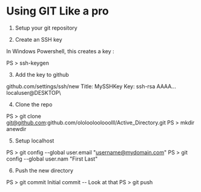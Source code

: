 # Using GIT Like a pro

1. Setup your git repository

2. Create an SSH key

In Windows Powershell, this creates a key :

  PS > ssh-keygen
  
3. Add the key to github

  github.com/settings/ssh/new
  Title: MySSHKey
  Key:
  ssh-rsa
  AAAA... localuser@DESKTOP\

4. Clone the repo

  PS > git clone git@github.com:github.com/ololooloolooolll/Active_Directory.git
  PS > mkdir anewdir

5. Setup localhost

  PS > git config --global user.email "username@mydomain.com"
  PS > git config --global user.nam "First Last"
  
6. Push the new directory

  PS > git commit
  Initial commit -- Look at that
  PS > git push
  
